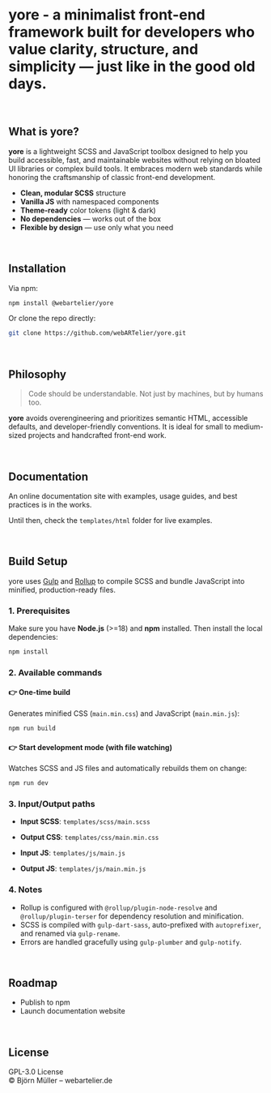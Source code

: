 # yore - a minimalist front-end framework built for developers who value clarity, structure, and simplicity — just like in the good old days.

<br>

## What is yore?

**yore** is a lightweight SCSS and JavaScript toolbox designed to help you build accessible, fast, and maintainable websites without relying on bloated UI libraries or complex build tools. It embraces modern web standards while honoring the craftsmanship of classic front-end development.

- **Clean, modular SCSS** structure
- **Vanilla JS** with namespaced components
- **Theme-ready** color tokens (light & dark)
- **No dependencies** — works out of the box
- **Flexible by design** — use only what you need

<br>

## Installation

Via npm:

```bash
npm install @webartelier/yore
```

Or clone the repo directly:

```bash
git clone https://github.com/webARTelier/yore.git
```

<br>

## Philosophy

> Code should be understandable. Not just by machines, but by humans too.

**yore** avoids overengineering and prioritizes semantic HTML, accessible defaults, and developer-friendly conventions. It is ideal for small to medium-sized projects and handcrafted front-end work.

<br>

## Documentation

An online documentation site with examples, usage guides, and best practices is in the works.

Until then, check the `templates/html` folder for live examples.

<br>

## Build Setup

yore uses [Gulp](https://gulpjs.com/) and [Rollup](https://rollupjs.org/) to compile SCSS and bundle JavaScript into minified, production-ready files.

### 1. Prerequisites

Make sure you have **Node.js** (>=18) and **npm** installed. Then install the local dependencies:

```bash
npm install
```

### 2. Available commands

#### 👉 One-time build

Generates minified CSS (`main.min.css`) and JavaScript (`main.min.js`):

```bash
npm run build
```
#### 👉 Start development mode (with file watching)

Watches SCSS and JS files and automatically rebuilds them on change:

```bash
npm run dev
```

### 3. Input/Output paths

- **Input SCSS**: `templates/scss/main.scss`

- **Output CSS**: `templates/css/main.min.css`

- **Input JS**: `templates/js/main.js`

- **Output JS**: `templates/js/main.min.js`

### 4. Notes

- Rollup is configured with `@rollup/plugin-node-resolve` and `@rollup/plugin-terser` for dependency resolution and minification.
- SCSS is compiled with `gulp-dart-sass`, auto-prefixed with `autoprefixer`, and renamed via `gulp-rename`.
- Errors are handled gracefully using `gulp-plumber` and `gulp-notify`.

<br>

## Roadmap

- Publish to npm
- Launch documentation website

<br>

## License

GPL-3.0 License\
© Björn Müller – webartelier.de

